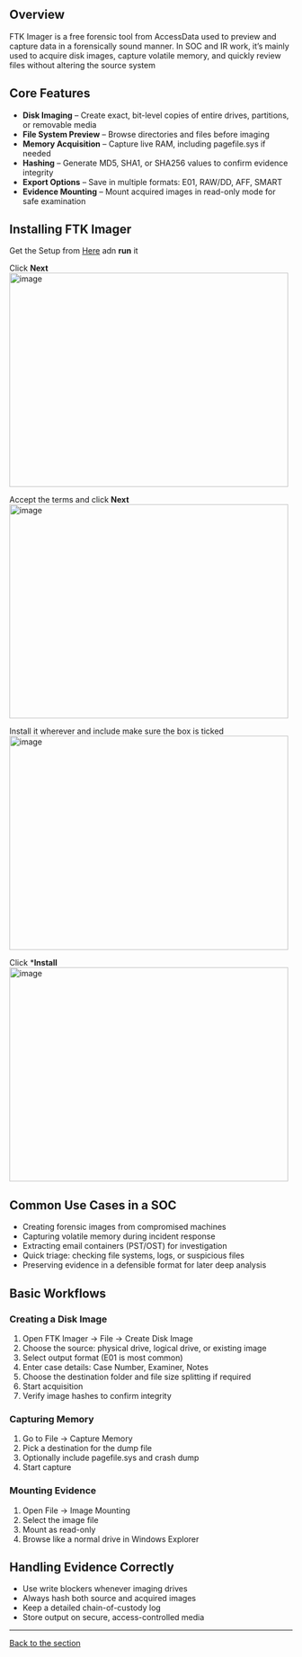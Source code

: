 ## Overview
FTK Imager is a free forensic tool from AccessData used to preview and capture data in a forensically sound manner. In SOC and IR work, it’s mainly used to acquire disk images, capture volatile memory, and quickly review files without altering the source system

## Core Features
- **Disk Imaging** – Create exact, bit-level copies of entire drives, partitions, or removable media
- **File System Preview** – Browse directories and files before imaging
- **Memory Acquisition** – Capture live RAM, including pagefile.sys if needed
- **Hashing** – Generate MD5, SHA1, or SHA256 values to confirm evidence integrity
- **Export Options** – Save in multiple formats: E01, RAW/DD, AFF, SMART
- **Evidence Mounting** – Mount acquired images in read-only mode for safe examination

## Installing FTK Imager
Get the Setup from [Here](https://www.exterro.com/ftk-product-downloads/ftk-imager-4-7-3-81) adn **run** it

Click **Next**
<img width="496" height="381" alt="image" src="https://github.com/user-attachments/assets/1f62bcb2-2de8-4a87-8469-07a6a2b235ab" />

Accept the terms and click **Next**
<img width="496" height="381" alt="image" src="https://github.com/user-attachments/assets/b5cd08c2-16b9-4134-a1e2-0f89650f94da" />

Install it wherever and include make sure the box is ticked
<img width="496" height="381" alt="image" src="https://github.com/user-attachments/assets/1bae97e1-cdc7-4fdf-9519-b1ef174b9bcd" />

Click ***Install**
<img width="496" height="381" alt="image" src="https://github.com/user-attachments/assets/237f1195-74b1-48a4-b46a-6b3756c0ec94" />






## Common Use Cases in a SOC
- Creating forensic images from compromised machines
- Capturing volatile memory during incident response
- Extracting email containers (PST/OST) for investigation
- Quick triage: checking file systems, logs, or suspicious files
- Preserving evidence in a defensible format for later deep analysis

## Basic Workflows
### Creating a Disk Image
1. Open FTK Imager -> File -> Create Disk Image
2. Choose the source: physical drive, logical drive, or existing image
3. Select output format (E01 is most common)
4. Enter case details: Case Number, Examiner, Notes
5. Choose the destination folder and file size splitting if required
6. Start acquisition
7. Verify image hashes to confirm integrity

### Capturing Memory
1. Go to File -> Capture Memory
2. Pick a destination for the dump file
3. Optionally include pagefile.sys and crash dump
4. Start capture

### Mounting Evidence
1. Open File -> Image Mounting
2. Select the image file
3. Mount as read-only
4. Browse like a normal drive in Windows Explorer

## Handling Evidence Correctly
- Use write blockers whenever imaging drives
- Always hash both source and acquired images
- Keep a detailed chain-of-custody log
- Store output on secure, access-controlled media



---
[Back to the section](/courseFiles/Section_09-forensicsFundamentals/forensicsFundamentals.md)

